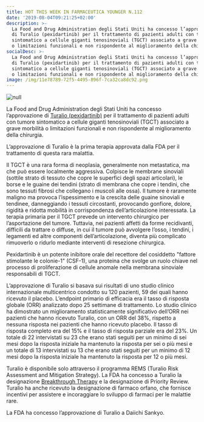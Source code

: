 ```yaml
---
title: HOT THIS WEEK IN FARMACEUTICA YOUNGER N.112
date: '2019-08-04T09:21:25+02:00'
description: >-
  La Food and Drug Administration degli Stati Uniti ha concesso l’approvazione
  di Turalio (pexidartinib) per il trattamento di pazienti adulti con tumore
  sintomatico a cellule giganti tenosinoviali (TGCT) associato a grave morbilità
  o limitazioni funzionali e non rispondente al miglioramento della chirurgia.
socialDesc: >-
  La Food and Drug Administration degli Stati Uniti ha concesso l’approvazione
  di Turalio (pexidartinib) per il trattamento di pazienti adulti con tumore
  sintomatico a cellule giganti tenosinoviali (TGCT) associato a grave morbilità
  o limitazioni funzionali e non rispondente al miglioramento della chirurgia.
image: /img/11e78789-72f5-4495-896f-7ca32ca8dc92.png
---
```

![null](/img/11e78789-72f5-4495-896f-7ca32ca8dc92.png)

La Food and Drug Administration degli Stati Uniti ha concesso l’approvazione di [Turalio (pexidartinib)](https://www.fda.gov/news-events/press-announcements/fda-approves-first-therapy-rare-joint-tumor) per il trattamento di pazienti adulti con tumore sintomatico a cellule giganti tenosinoviali (TGCT) associato a grave morbilità o limitazioni funzionali e non rispondente al miglioramento della chirurgia.

L’approvazione di Turalio è la prima terapia approvata dalla FDA per il trattamento di questa rara malattia.

Il TGCT è una rara forma di neoplasia, generalmente non metastatica, ma che può essere localmente aggressiva. Colpisce le membrane sinoviali (sottile strato di tessuto che copre le superfici degli spazi articolari), le borse e le guaine dei tendini (strato di membrana che copre i tendini, che sono tessuti fibrosi che collegano i muscoli alle ossa). Il tumore è raramente maligno ma provoca l’ispessimento e la crescita delle guaine sinoviali e tendinee, danneggiando i tessuti circostanti, provocando gonfiore, dolore, rigidità e ridotta mobilità in corrispondenza dell’articolazione interessata. La terapia primaria per il TGCT prevede un intervento chirurgico per l’asportazione del tumore. Tuttavia, nei pazienti affetti da forme recidivanti, difficili da trattare o diffuse, in cui il tumore può avvolgere l’osso, i tendini, i legamenti ed altre componenti dell’articolazione, diventa più complicato rimuoverlo o ridurlo mediante interventi di resezione chirurgica.

Pexidartinib è un potente inibitore orale del recettore del cosiddetto "fattore stimolante le colonie-1" (CSF-1), una proteina che svolge un ruolo chiave nel processo di proliferazione di cellule anomale nella membrana sinoviale responsabili di TGCT.

L’approvazione di Turalio si basava sui risultati di uno studio clinico internazionale multicentrico condotto su 120 pazienti, 59 dei quali hanno ricevuto il placebo. L’endpoint primario di efficacia era il tasso di risposta globale (ORR) analizzato dopo 25 settimane di trattamento. Lo studio clinico ha dimostrato un miglioramento statisticamente significativo dell’ORR nei pazienti che hanno ricevuto Turalio, con un ORR del 38%, rispetto a nessuna risposta nei pazienti che hanno ricevuto placebo. Il tasso di risposta completo era del 15% e il tasso di risposta parziale era del 23%. Un totale di 22 intervistati su 23 che erano stati seguiti per un minimo di sei mesi dopo la risposta iniziale ha mantenuto la risposta per sei o più mesi e un totale di 13 intervistati su 13 che erano stati seguiti per un minimo di 12 mesi dopo la risposta iniziale ha mantenuto la risposta per 12 o più mesi.

Turalio è disponibile solo attraverso il programma REMS (Turalio Risk Assessment and Mitigation Strategy). La FDA ha concesso a Turalio la designazione [Breakthrough Therapy](https://www.farmaceuticayounger.science/blog/2018/12/breakthrough-therapy/) e la designazione di Priority Review. Turalio ha anche ricevuto la designazione di farmaco orfano, che fornisce incentivi per assistere e incoraggiare lo sviluppo di farmaci per le malattie rare.

La FDA ha concesso l’approvazione di Turalio a Daiichi Sankyo.

